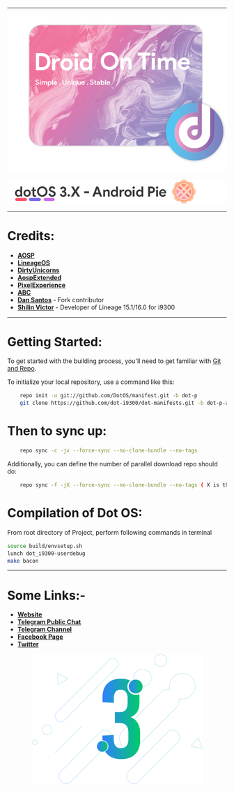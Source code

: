 -----------------------------------------------------------------------------

<p align="center">
<img src="https://raw.githubusercontent.com/samgrande/manifest-1/dot-p/Untitled-1.png" > 
</p>
<p >
<img src="https://raw.githubusercontent.com/samgrande/manifest-1/dot-p/Untitled-3.png" > 
</p>

-----------------------------------------------------------------------------
Credits:
=======
 * [**AOSP**](https://android.googlesource.com)
 * [**LineageOS**](https://github.com/LineageOS)
 * [**DirtyUnicorns**](https://github.com/dirtyunicorns)
 * [**AospExtended**](https://github.com/AospExtended)
 * [**PixelExperience**](https://github.com/PixelExperience)
 * [**ABC**](https://github.com/ezio84?tab=repositories)
 * [**Dan Santos**](https://github.com/linusdan) - Fork contributor
 * [**Shilin Victor**](https://github.com/ChronoMonochrome) - Developer of Lineage 15.1/16.0 for i9300

-----------------------------------------------------------------------------

Getting Started:
==============

To get started with the building process, you'll need to get familiar with [Git and Repo](http://source.android.com/source/using-repo.html).

To initialize your local repository, use a command like this:

```bash
    repo init -u git://github.com/DotOS/manifest.git -b dot-p
    git clone https://github.com/dot-i9300/dot-manifests.git -b dot-p-alpha .repo/local_manifests
```

Then to sync up:
================

```bash
    repo sync -c -jx --force-sync --no-clone-bundle --no-tags
```

Additionally, you can define the number of parallel download repo should do:

```bash
    repo sync -f -jX --force-sync --no-clone-bundle --no-tags ( X is the number of parallel download repo should do choose depending on your cpu )
```

Compilation of Dot OS:
====================

From root directory of Project, perform following commands in terminal


```bash
source build/envsetup.sh
lunch dot_i9300-userdebug
make bacon
```
-----------------------------------------------------------------------------

Some Links:-
============
* [**Website**](https://www.droidontime.com)
* [**Telegram Public Chat**](https://t.me/dotos)
* [**Telegram Channel**](https://t.me/dotOSchannel)
* [**Facebook Page**](https://www.facebook.com/dotosofficial)
* [**Twitter**](https://twitter.com/dotosofficial)

<p align="center">
<img src="https://raw.githubusercontent.com/samgrande/manifest-1/dot-p/Untitled-4.png" > 
</p>
